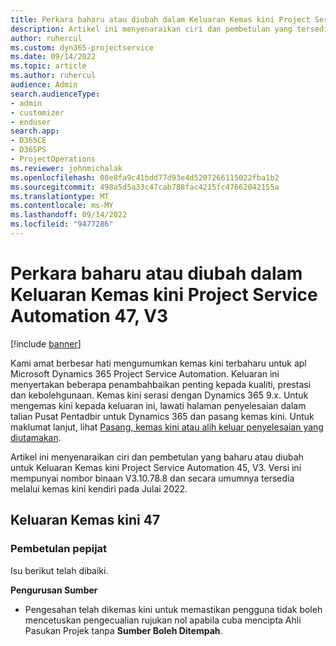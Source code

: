 ```yaml
---
title: Perkara baharu atau diubah dalam Keluaran Kemas kini Project Service Automation 47, V3
description: Artikel ini menyenaraikan ciri dan pembetulan yang tersedia dalam Keluaran Kemas kini Microsoft Dynamics 365 Project Service Automation 47, V3.
author: ruhercul
ms.custom: dyn365-projectservice
ms.date: 09/14/2022
ms.topic: article
ms.author: ruhercul
audience: Admin
search.audienceType:
- admin
- customizer
- enduser
search.app:
- D365CE
- D365PS
- ProjectOperations
ms.reviewer: johnmichalak
ms.openlocfilehash: 08e8fa9c41bdd77d93e4d5207266115022fba1b2
ms.sourcegitcommit: 498a5d5a33c47cab788fac4215fc47662042155a
ms.translationtype: MT
ms.contentlocale: ms-MY
ms.lasthandoff: 09/14/2022
ms.locfileid: "9477286"
---
```

# <a name="whats-new-or-changed-in-project-service-automation-update-release-47-v3"></a>Perkara baharu atau diubah dalam Keluaran Kemas kini Project Service Automation 47, V3

[!include [banner](../includes/psa-now-project-operations.md)]

Kami amat berbesar hati mengumumkan kemas kini terbaharu untuk apl Microsoft Dynamics 365 Project Service Automation. Keluaran ini menyertakan beberapa penambahbaikan penting kepada kualiti, prestasi dan kebolehgunaan. Kemas kini serasi dengan Dynamics 365 9.x. Untuk mengemas kini kepada keluaran ini, lawati halaman penyelesaian dalam talian Pusat Pentadbir untuk Dynamics 365 dan pasang kemas kini. Untuk maklumat lanjut, lihat [Pasang, kemas kini atau alih keluar penyelesaian yang diutamakan](/power-platform/admin/install-remove-preferred-solution).

Artikel ini menyenaraikan ciri dan pembetulan yang baharu atau diubah untuk Keluaran Kemas kini Project Service Automation 45, V3. Versi ini mempunyai nombor binaan V3.10.78.8 dan secara umumnya tersedia melalui kemas kini kendiri pada Julai 2022.

## <a name="update-release-47"></a>Keluaran Kemas kini 47

### <a name="bug-fixes"></a>Pembetulan pepijat

Isu berikut telah dibaiki.

**Pengurusan Sumber**
- Pengesahan telah dikemas kini untuk memastikan pengguna tidak boleh mencetuskan pengecualian rujukan nol apabila cuba mencipta Ahli Pasukan Projek tanpa **Sumber Boleh Ditempah**.
